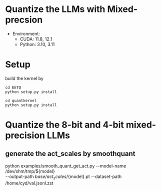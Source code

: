 # Quantize the LLMs with Mixed-precsion 


* Environment:
  * CUDA: 11.8, 12.1
  * Python: 3.10, 3.11


# Setup

build the kernel by
```
cd EETQ
python setup.py install

cd quantkernel
python setup.py install
```

# Quantize the 8-bit and 4-bit mixed-precision LLMs

## generate the act_scales by smoothquant

python examples/smooth_quant_get_act.py  --model-name /dev/shm/tmp/${model}  \
        --output-path ${base}/act_scales/${model}.pt  --dataset-path /home/cyd/val.jsonl.zst 